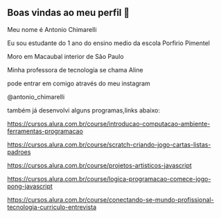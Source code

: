 ## Boas vindas ao meu perfil 💚

Meu nome é Antonio Chimarelli

Eu sou estudante do 1 ano do ensino medio da escola Porfirio Pimentel

Moro em Macaubal interior de São Paulo

Minha professora de tecnologia se chama Aline

pode entrar em comigo através do meu instagram

@antonio_chimarelli

também já desenvolvi alguns programas,links abaixo:

https://cursos.alura.com.br/course/introducao-computacao-ambiente-ferramentas-programacao

https://cursos.alura.com.br/course/scratch-criando-jogo-cartas-listas-padroes

https://cursos.alura.com.br/course/projetos-artisticos-javascript

https://cursos.alura.com.br/course/logica-programacao-comece-jogo-pong-javascript

https://cursos.alura.com.br/course/conectando-se-mundo-profissional-tecnologia-curriculo-entrevista
